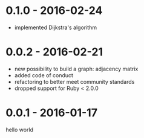 # 0.1.0 - 2016-02-24
* implemented Dijkstra's algorithm

# 0.0.2 - 2016-02-21
* new possibility to build a graph: adjacency matrix
* added code of conduct
* refactoring to better meet community standards
* dropped support for Ruby < 2.0.0

# 0.0.1 - 2016-01-17
hello world